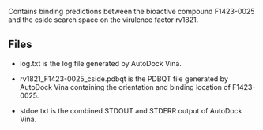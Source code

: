 Contains binding predictions between the bioactive compound F1423-0025 and the cside search space on the virulence factor rv1821.

## Files

- log.txt is the log file generated by AutoDock Vina.

- rv1821_F1423-0025_cside.pdbqt is the PDBQT file generated by AutoDock Vina containing the orientation and binding location of F1423-0025.

- stdoe.txt is the combined STDOUT and STDERR output of AutoDock Vina.

